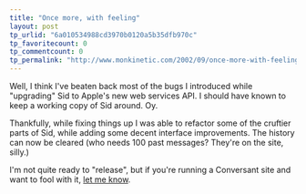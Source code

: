```yaml
---
title: "Once more, with feeling"
layout: post
tp_urlid: "6a010534988cd3970b0120a5b35dfb970c"
tp_favoritecount: 0
tp_commentcount: 0
tp_permalink: "http://www.monkinetic.com/2002/09/once-more-with-feeling.html"
---
```

Well, I think I&#39;ve beaten back most of the bugs I introduced while &quot;upgrading&quot; Sid to Apple&#39;s new web services API. I should have known to keep a working copy of Sid around. Oy.

Thankfully, while fixing things up I was able to refactor some of the cruftier parts of Sid, while adding some decent interface improvements. The history can now be cleared (who needs 100 past messages? They&#39;re on the site, silly.)

I&#39;m not quite ready to &quot;release&quot;, but if you&#39;re running a Conversant site and want to fool with it, <a href="mailto:steve@redmonk.net?subject=Interest in Sid">let me know</a>.
